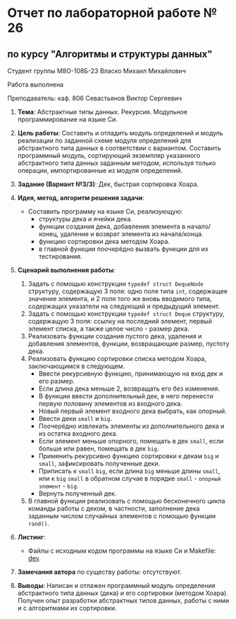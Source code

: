 # Отчет по лабораторной работе № 26
## по курсу "Алгоритмы и структуры данных"

Студент группы М8О-108Б-23 Власко Михаил Михайлович

Работа выполнена

Преподаватель: каф. 806 Севастьянов Виктор Сергеевич

1. **Тема**: Абстрактные типы данных. Рекурсия. Модульное программирование на языке Си.
2. **Цель работы**: Составить и отладить модуль определений и модуль реализации по заданной схеме модуля определений
   для абстрактного типа данных в соответствии с вариантом. Составить программный модуль, сортирующий экземпляр указанного
   абстрактного типа данных заданным методом, используя только операции, импортированные из модуля определений.

3. **Задание (Вариант №3/3)**: Дек, быстрая сортировка Хоара.
4. **Идея, метод, алгоритм решения задачи**:
   - Составить программу на языке Си, реализующую:
      - структуры дека и ячейки дека.
      - функции создания дека, добавления элемента в начало/конец, удаление и возврат элемента из начала/конца.
      - функцию сортировки дека методом Хоара.
      - в главной функции поочерёдно вызвать функции для их тестирования.
5. **Сценарий выполнения работы**:
   1. Задать с помощью конструкции `typedef struct DequeNode` структуру, содержащую 3 поля: одно поле типа `int`,
      содержащее значение элемента, и 2 поля того же вновь вводимого типа, содержащих указатели на следующий и предыдущий
      элемент.
   2. Задать с помощью конструкции `typedef struct Deque` структуру, содержащую 3 поля: ссылку на последний элемент,
      первый элемент списка, а также целое число - размер дека.
   3. Реализовать функции создания пустого дека, удаления и добавления элементов, функции, возвращающие размер, 
пустоту дека.
   4. Реализовать функцию сортировки списка методом Хоара, заключающимся в следующем.
      - Ввести рекурсивную функцию, принимающую на вход дек и его размер.
      - Если длина дека меньше 2, возвращать его без изменения.
      - В функции ввести дополнительный дек, в него перенести первую половину элементов из входного дека.
      - Новый первый элемент входного дека выбрать, как опорный.
      - Ввести деки `small` и `big`.
      - Поочерёдно извлекать элементы из дополнительного дека и из остатка входного дека.
      - Если элемент меньше опорного, помещать в дек `small`, если больше или равен, помещать в дек `big`.
      - Применить рекурсивно функцию сортировки к декам `big` и `small`, зафиксировать полученные деки.
      - Приписать к `small` `big`, если длина `big` меньше длины `small`, или к `big` `small` в обратном случае в 
порядке `small` - `опорный элемент` - `big`.
      - Вернуть полученный дек.
   5. В главной функции реализовать с помощью бесконечного цикла команды работы с деком, в частности, заполнение
дека заданным числом случайных элементов с помощью функции `rand()`.

6. **Листинг**:

   - Файлы с исходным кодом программы на языке Си и Makefile: [dev](dev).

7. **Замечания автора** по существу работы: отсутствуют.
8. **Выводы**: Написан и отлажен программный модуль определения абстрактного типа данных (дека) и его
   сортировки (методом Хоара). Получен опыт разработки абстрактных типов данных, работы с ними и с алгоритмами их
   сортировки.